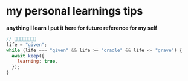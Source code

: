 # my personal learnings tips

**anything I learn I put it here for future reference for my self**

```javascript
// 💙💙💙💙💙💙💙💙
life = "given";
while (life === "given" && life >= "cradle" && life <= "grave") {
  await keep({
    learning: true,
  });
}
```
